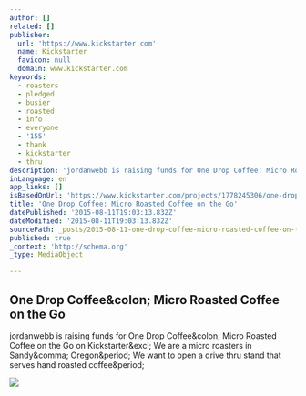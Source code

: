 ```yaml
---
author: []
related: []
publisher:
  url: 'https://www.kickstarter.com'
  name: Kickstarter
  favicon: null
  domain: www.kickstarter.com
keywords:
  - roasters
  - pledged
  - busier
  - roasted
  - info
  - everyone
  - '155'
  - thank
  - kickstarter
  - thru
description: 'jordanwebb is raising funds for One Drop Coffee: Micro Roasted Coffee on the Go on Kickstarter! We are a micro roasters in Sandy, Oregon. We want to open a drive thru stand that serves hand roasted coffee.'
inLanguage: en
app_links: []
isBasedOnUrl: 'https://www.kickstarter.com/projects/1778245306/one-drop-coffee-micro-roasted-coffee-on-the-go'
title: 'One Drop Coffee: Micro Roasted Coffee on the Go'
datePublished: '2015-08-11T19:03:13.832Z'
dateModified: '2015-08-11T19:03:13.832Z'
sourcePath: _posts/2015-08-11-one-drop-coffee-micro-roasted-coffee-on-the-go.md
published: true
_context: 'http://schema.org'
_type: MediaObject

---
```

<article style=""><h1>One Drop Coffee&amp;colon; Micro Roasted Coffee on the Go</h1><p>jordanwebb is raising funds for One Drop Coffee&amp;colon; Micro Roasted Coffee on the Go on Kickstarter&amp;excl; We are a micro roasters in Sandy&amp;comma; Oregon&amp;period; We want to open a drive thru stand that serves hand roasted coffee&amp;period;</p><img src="https://ksr-ugc.imgix.net/projects/214588/photo-original.png?v=1397785600&amp;w=1536&amp;h=1152&amp;fit=crop&amp;auto=format&amp;q=92&amp;s=0ec5b2ec5379eea389da89877caaf616" /></article>